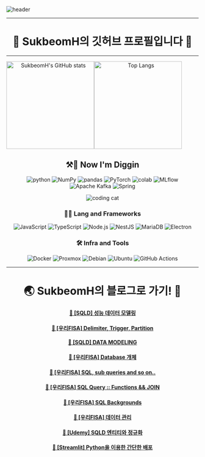 
<!-- Header -->
![header](https://capsule-render.vercel.app/api?type=waving&color=gradient&height=360&text=SukbeomH&fontSize=80&fontAlign=50&fontAlignY=50&desc=%EA%B0%9C%EB%B0%9C%EC%83%88%EB%B0%9C+%EA%B0%9C%EB%B0%9C+%EA%B8%B0%EB%A1%9D&descSize=15&descAlign=50&descAlignY=60)

<div align="center">

***
# 🍊 SukbeomH의 깃허브 프로필입니다 👋
***

<div style="display: flex;">
    <img src="https://github-readme-stats.vercel.app/api?username=SukbeomH&show_icons=true&theme=transparent" alt="SukbeomH's GitHub stats" style="height: 230px;">
    <img src="https://github-readme-stats.vercel.app/api/top-langs/?username=SukbeomH" alt="Top Langs" style="height: 230px;">
</div>

<!-- Body -->
## ⚒️👷 **Now I'm Diggin**
![python](https://img.shields.io/badge/python-3776AB.svg?&style=for-the-badge&logo=python&logoColor=white)
![NumPy](https://img.shields.io/badge/numpy-013243.svg?&style=for-the-badge&logo=numpy&logoColor=white)
![pandas](https://img.shields.io/badge/pandas-150458.svg?&style=for-the-badge&logo=pandas&logoColor=white) 
![PyTorch](https://img.shields.io/badge/pytorch-EE4C2C.svg?&style=for-the-badge&logo=pytorch&logoColor=white) 
![colab](https://img.shields.io/badge/colab-F9AB00.svg?&style=for-the-badge&logo=googlecolab&logoColor=white)
![MLflow](https://img.shields.io/badge/mlflow-0194E2.svg?&style=for-the-badge&logo=mlflow&logoColor=white) 
![Apache Kafka](https://img.shields.io/badge/apachekafka-231F20.svg?&style=for-the-badge&logo=apachekafka&logoColor=white) 
![Spring](https://img.shields.io/badge/spring-6DB33F.svg?&style=for-the-badge&logo=spring&logoColor=white) 

<div>

![coding cat](https://cdn.dribbble.com/users/2789762/screenshots/8630894/0124-cat-animation-3-dribble.gif)

</div>

### **🧑‍💻 Lang and Frameworks**
![JavaScript](https://img.shields.io/badge/javascript-F7DF1E.svg?&style=for-the-badge&logo=javascript&logoColor=white) ![TypeScript](https://img.shields.io/badge/typescript-3178C6.svg?&style=for-the-badge&logo=typescript&logoColor=white) ![Node.js](https://img.shields.io/badge/nodedotjs-339933.svg?&style=for-the-badge&logo=nodedotjs&logoColor=white) ![NestJS](https://img.shields.io/badge/nestjs-E0234E.svg?&style=for-the-badge&logo=nestjs&logoColor=white) ![MariaDB](https://img.shields.io/badge/mariadb-003545.svg?&style=for-the-badge&logo=mariadb&logoColor=white) ![Electron](https://img.shields.io/badge/electron-47848F.svg?&style=for-the-badge&logo=electron&logoColor=white) 

### **🛠️ Infra and Tools**
![Docker](https://img.shields.io/badge/docker-2496ED.svg?&style=for-the-badge&logo=docker&logoColor=white) ![Proxmox](https://img.shields.io/badge/proxmox-E57000.svg?&style=for-the-badge&logo=proxmox&logoColor=white) ![Debian](https://img.shields.io/badge/debian-A81D33.svg?&style=for-the-badge&logo=debian&logoColor=white) ![Ubuntu](https://img.shields.io/badge/ubuntu-E95420.svg?&style=for-the-badge&logo=ubuntu&logoColor=white) ![GitHub Actions](https://img.shields.io/badge/githubactions-2088FF.svg?&style=for-the-badge&logo=githubactions&logoColor=white) 

---

<div align="center">
  
# 🌏 SukbeomH의 블로그로 가기! 🚀

</div>


#### [📝 [SQLD] 성능 데이터 모델링](https://veritasgarage.tistory.com/258)</br>
#### [📝 [우리FISA] Delimiter, Trigger, Partition](https://veritasgarage.tistory.com/257)</br>
#### [📝 [SQLD] DATA MODELING](https://veritasgarage.tistory.com/256)</br>
#### [📝 [우리FISA] Database 개체](https://veritasgarage.tistory.com/255)</br>
#### [📝 [우리FISA] SQL, sub queries and so on..](https://veritasgarage.tistory.com/254)</br>
#### [📝 [우리FISA] SQL Query :: Functions &amp;&amp; JOIN](https://veritasgarage.tistory.com/253)</br>
#### [📝 [우리FISA] SQL Backgrounds](https://veritasgarage.tistory.com/252)</br>
#### [📝 [우리FISA] 데이터 관리](https://veritasgarage.tistory.com/251)</br>
#### [📝 [Udemy] SQLD 엔티티와 정규화](https://veritasgarage.tistory.com/250)</br>
#### [📝 [Streamlit] Python을 이용한 간단한 배포](https://veritasgarage.tistory.com/249)</br>
